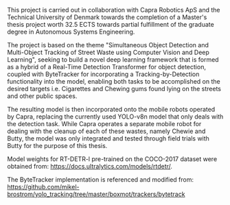 This project is carried out in collaboration with Capra Robotics ApS and the Technical University of Denmark towards the completion of a Master's thesis project worth 32.5 ECTS towards partial fulfillment of the graduate degree in Autonomous Systems Engineering. 

The project is based on the theme "Simultaneous Object Detection and Multi-Object Tracking of Street Waste using Computer Vision and Deep Learning", seeking to build a novel deep learning framework that is formed as a hybrid of a Real-Time Detection Transformer for object detection, coupled with ByteTracker for incorporating a Tracking-by-Detection functionality into the model, enabling both tasks to be accomplished on the desired targets i.e. Cigarettes and Chewing gums found lying on the streets and other public spaces. 

The resulting model is then incorporated onto the mobile robots operated by Capra, replacing the currently used YOLO-v8n model that only deals with the detection task.
While Capra operates a separate mobile robot for dealing with the cleanup of each of these wastes, namely Chewie and Butty, the model was only integrated and tested through field trials with Butty for the purpose of this thesis.

Model weights for RT-DETR-l pre-trained on the COCO-2017 dataset were obtained from: https://docs.ultralytics.com/models/rtdetr/.

The ByteTracker implementation is referenced and modified from: https://github.com/mikel-brostrom/yolo_tracking/tree/master/boxmot/trackers/bytetrack

